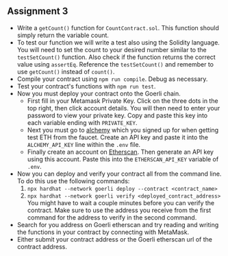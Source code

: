 ## Assignment 3

- Write a `getCount()` function for `CountContract.sol`. This function should simply return the variable count.
- To test our function we will write a test also using the Solidity language. You will need to set the count to your desired number similar to the `testSetCount()` function. Also check if the function returns the correct value using `assertEq`. Reference the `testSetCount()` and remember to use `getCount()` instead of `count()`.
- Compile your contract using `npm run compile`. Debug as necessary.
- Test your contract's functions with `npm run test`.
- Now you must deploy your contract onto the Goerli chain.
	- First fill in your Metamask Private Key. Click on the three dots in the top right, then click account details. You will then need to enter your password to view your private key. Copy and paste this key into each variable ending with `PRIVATE_KEY`. 
	- Next you must go to [alchemy](https://www.alchemy.com/) which you signed up for when getting test ETH from the faucet. Create an API key and paste it into the `ALCHEMY_API_KEY` line within the `.env` file.
	- Finally create an account on [Etherscan](https://etherscan.io/). Then generate an API key using this account. Paste this into the `ETHERSCAN_API_KEY` variable of `.env`.
- Now you can deploy and verify your contract all from the command line. To do this use the following commands:
	1. `npx hardhat --network goerli deploy --contract <contract_name>`  
	2. `npx hardhat --network goerli verify <deployed_contract_address>`  
	You might have to wait a couple minutes before you can verify the contract. Make sure to use the address you receive from the first command for the address to verify in the second command.
- Search for you address on Goerli etherscan and try reading and writing the functions in your contract by connecting with MetaMask.
- Either submit your contract address or the Goerli etherscan url of the contract address. 
